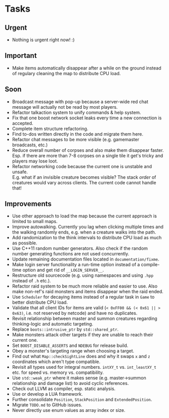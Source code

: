 Tasks
=====

Urgent
------

- Nothing is urgent right now! :)


Important
---------

- Make items automatically disappear after a while on the ground instead of regulary cleaning the map to distribute CPU load.


Soon
----

- Broadcast message with pop-up because a server-wide red chat message will actually not be read by most players.
- Refactor talkaction system to unify commands & help system.
- Fix that one boost network socket leaks every time a new connection is accepted.
- Complete item structure refactoring.
- Find to-dos written directly in the code and migrate them here.
- Refactor chat messages to be more visible (e.g. gamemaster broadcasts, etc.)
- Reduce overall number of corpses and also make them disappear faster. Esp. if there are more than 7-8 corpses on a single tile it get's tricky and players may lose loot.
- Refactor networking code because the current one is unstable and unsafe.  
  E.g. what if an invisible creature becomes visible? The stack *order* of creatures would vary across clients. The current code cannot handle that!


Improvements
------------

- Use other approach to load the map because the current approach is limited to small maps.
- Improve autowalking. Currently you lag when clicking multiple times and the walking randomly ends, e.g. when a creature walks into the path.
- Add randomization to the think intervals to distribute CPU load as much as possible.
- Use C++11 random number generators. Also check if the random number generating functions are not used concurrently.
- Update remaining documentation files located in `documentation/fixme`.
- Make login server functionality a run-time option instead of a compile-time option and get rid of `__LOGIN_SERVER__`.
- Restructure old sourcecode (e.g. using namespaces and using `.hpp` instead of `.h` etc.).
- Refactor raid system to be much more reliable and easier to use. Also make non-ref's raid monsters and items disappear when the raid ended.
- Use `Scheduler` for decaying items instead of a regular task in `Game` to better distribute CPU load.
- Validate that all client IDs for items are valid (`< 0xFF00 && (< 0x61 || > 0x63)`, i.e. not reserved by netcode) and have no duplicates.
- Revisit relationship between master and summon creatures regarding thinking-logic and automatic targeting.
- Replace `boots::intrusive_ptr` by `std::shared_ptr`.
- Make monsters attack other targets if they are unable to reach their current one.
- Set `BOOST_DISABLE_ASSERTS` and `NDEBUG` for release build.
- Obey a monster's targeting range when choosing a target.
- Find out what `Map::checkSightLine` does and why it swaps `x` and `z` coordinates which aren't type compatible.
- Revisit all types used for integral numbers. `intXY_t` vs. `int_leastXY_t` etc. for speed vs. memory vs. compatibility.
- Use `std::weak_ptr` where it makes sense (e.g. master->summon relationship and damage list) to avoid cyclic references.
- Check out LLVM as compiler, esp. static analysis.
- Use or develop a LUA framework.
- Further consolidate `Position`, `StackPosition` and `ExtendedPosition`.
- Migrate `TODO.md` to GitHub issues.
- Never directly use enum values as array index or size. 
